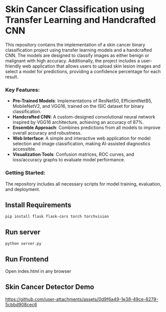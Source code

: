 # Skin Cancer Classification using Transfer Learning and Handcrafted CNN  

This repository contains the implementation of a skin cancer binary classification project using transfer learning models and a handcrafted CNN. The models are designed to classify images as either benign or malignant with high accuracy. Additionally, the project includes a user-friendly web application that allows users to upload skin lesion images and select a model for predictions, providing a confidence percentage for each result.  

### Key Features:  
- **Pre-Trained Models**: Implementations of ResNet50, EfficientNetB5, MobileNetV2, and VGG16, trained on the ISIC dataset for binary classification.  
- **Handcrafted CNN**: A custom-designed convolutional neural network inspired by VGG16 architecture, achieving an accuracy of 87%.  
- **Ensemble Approach**: Combines predictions from all models to improve overall accuracy and robustness.  
- **Web Interface**: A simple and interactive web application for model selection and image classification, making AI-assisted diagnostics accessible.  
- **Visualization Tools**: Confusion matrices, ROC curves, and loss/accuracy graphs to evaluate model performance.  

### Getting Started:  
The repository includes all necessary scripts for model training, evaluation, and deployment.  

## Install Requirements

```
pip install flask flask-cors torch torchvision

```

## Run server

```
python server.py

```

## Run Frontend

Open index.html in any browser

## Skin Cancer Detector Demo
https://github.com/user-attachments/assets/0d9f6a49-1e38-49ce-8279-5cbbd908cec6

